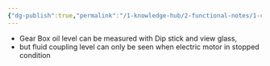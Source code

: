 ```yaml
---
{"dg-publish":true,"permalink":"/1-knowledge-hub/2-functional-notes/1-career-notes/3-tstps-kaniha-technical-notes/1-boiler-and-auxillaries/aph/saph/","noteIcon":""}
---
```


- Gear Box oil level can be measured with Dip stick and view glass, 
- but fluid coupling level can only be seen when electric motor in stopped condition